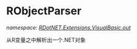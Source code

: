 ﻿# RObjectParser
_namespace: [RDotNET.Extensions.VisualBasic.out](./index.md)_

从R变量之中解析出一个.NET对象





